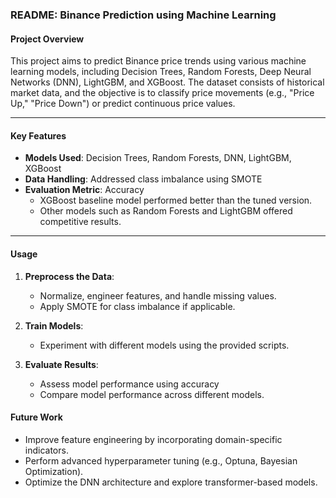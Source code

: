 ### README: Binance Prediction using Machine Learning  

#### **Project Overview**  
This project aims to predict Binance price trends using various machine learning models, including Decision Trees, Random Forests, Deep Neural Networks (DNN), LightGBM, and XGBoost. The dataset consists of historical market data, and the objective is to classify price movements (e.g., "Price Up," "Price Down") or predict continuous price values.  

---

#### **Key Features**  
- **Models Used**: Decision Trees, Random Forests, DNN, LightGBM, XGBoost  
- **Data Handling**: Addressed class imbalance using SMOTE  
- **Evaluation Metric**: Accuracy
  - XGBoost baseline model performed better than the tuned version.  
  - Other models such as Random Forests and LightGBM offered competitive results.  

---

#### **Usage**  
1. **Preprocess the Data**:  
   - Normalize, engineer features, and handle missing values.  
   - Apply SMOTE for class imbalance if applicable.  

2. **Train Models**:  
   - Experiment with different models using the provided scripts.  

3. **Evaluate Results**:  
   - Assess model performance using accuracy
   - Compare model performance across different models.
#### **Future Work**  
- Improve feature engineering by incorporating domain-specific indicators.  
- Perform advanced hyperparameter tuning (e.g., Optuna, Bayesian Optimization).  
- Optimize the DNN architecture and explore transformer-based models.  